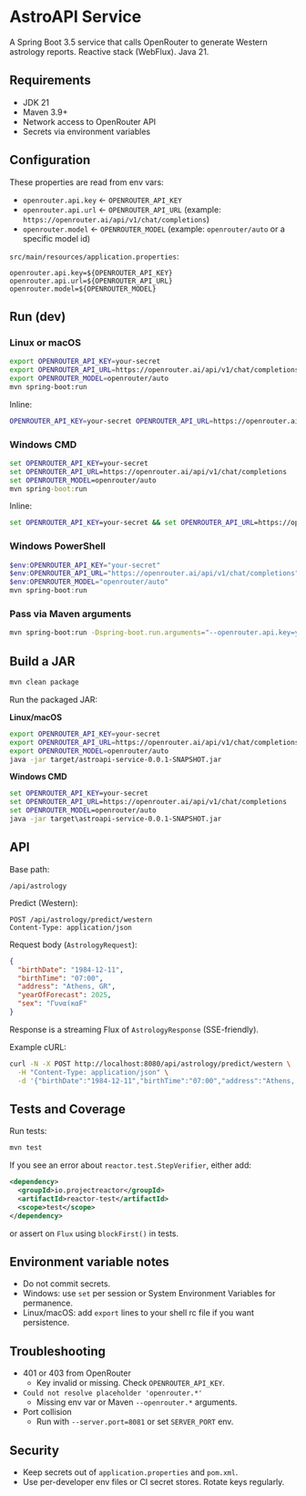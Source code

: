# AstroAPI Service

A Spring Boot 3.5 service that calls OpenRouter to generate Western astrology reports. Reactive stack (WebFlux). Java 21.

## Requirements

- JDK 21
- Maven 3.9+
- Network access to OpenRouter API
- Secrets via environment variables

## Configuration

These properties are read from env vars:

- `openrouter.api.key` ← `OPENROUTER_API_KEY`
- `openrouter.api.url` ← `OPENROUTER_API_URL` (example: `https://openrouter.ai/api/v1/chat/completions`)
- `openrouter.model` ← `OPENROUTER_MODEL` (example: `openrouter/auto` or a specific model id)

`src/main/resources/application.properties`:

```
openrouter.api.key=${OPENROUTER_API_KEY}
openrouter.api.url=${OPENROUTER_API_URL}
openrouter.model=${OPENROUTER_MODEL}
```

## Run (dev)

### Linux or macOS
```bash
export OPENROUTER_API_KEY=your-secret
export OPENROUTER_API_URL=https://openrouter.ai/api/v1/chat/completions
export OPENROUTER_MODEL=openrouter/auto
mvn spring-boot:run
```

Inline:
```bash
OPENROUTER_API_KEY=your-secret OPENROUTER_API_URL=https://openrouter.ai/api/v1/chat/completions OPENROUTER_MODEL=openrouter/auto mvn spring-boot:run
```

### Windows CMD
```cmd
set OPENROUTER_API_KEY=your-secret
set OPENROUTER_API_URL=https://openrouter.ai/api/v1/chat/completions
set OPENROUTER_MODEL=openrouter/auto
mvn spring-boot:run
```

Inline:
```cmd
set OPENROUTER_API_KEY=your-secret && set OPENROUTER_API_URL=https://openrouter.ai/api/v1/chat/completions && set OPENROUTER_MODEL=openrouter/auto && mvn spring-boot:run
```

### Windows PowerShell
```powershell
$env:OPENROUTER_API_KEY="your-secret"
$env:OPENROUTER_API_URL="https://openrouter.ai/api/v1/chat/completions"
$env:OPENROUTER_MODEL="openrouter/auto"
mvn spring-boot:run
```

### Pass via Maven arguments
```bash
mvn spring-boot:run -Dspring-boot.run.arguments="--openrouter.api.key=your-secret --openrouter.api.url=https://openrouter.ai/api/v1/chat/completions --openrouter.model=openrouter/auto"
```

## Build a JAR

```bash
mvn clean package
```

Run the packaged JAR:

**Linux/macOS**
```bash
export OPENROUTER_API_KEY=your-secret
export OPENROUTER_API_URL=https://openrouter.ai/api/v1/chat/completions
export OPENROUTER_MODEL=openrouter/auto
java -jar target/astroapi-service-0.0.1-SNAPSHOT.jar
```

**Windows CMD**
```cmd
set OPENROUTER_API_KEY=your-secret
set OPENROUTER_API_URL=https://openrouter.ai/api/v1/chat/completions
set OPENROUTER_MODEL=openrouter/auto
java -jar target\astroapi-service-0.0.1-SNAPSHOT.jar
```

## API

Base path:
```
/api/astrology
```

Predict (Western):
```
POST /api/astrology/predict/western
Content-Type: application/json
```

Request body (`AstrologyRequest`):
```json
{
  "birthDate": "1984-12-11",
  "birthTime": "07:00",
  "address": "Athens, GR",
  "yearOfForecast": 2025,
  "sex": "ΓυναίκαF"
}
```

Response is a streaming Flux of `AstrologyResponse` (SSE-friendly).

Example cURL:
```bash
curl -N -X POST http://localhost:8080/api/astrology/predict/western \
  -H "Content-Type: application/json" \
  -d '{"birthDate":"1984-12-11","birthTime":"07:00","address":"Athens, GR","yearOfForecast":2025,"sex":"Γυναίκα"}'
```

## Tests and Coverage

Run tests:
```bash
mvn test
```

If you see an error about `reactor.test.StepVerifier`, either add:
```xml
<dependency>
  <groupId>io.projectreactor</groupId>
  <artifactId>reactor-test</artifactId>
  <scope>test</scope>
</dependency>
```
or assert on `Flux` using `blockFirst()` in tests.

## Environment variable notes

- Do not commit secrets.
- Windows: use `set` per session or System Environment Variables for permanence.
- Linux/macOS: add `export` lines to your shell rc file if you want persistence.

## Troubleshooting

- 401 or 403 from OpenRouter
  - Key invalid or missing. Check `OPENROUTER_API_KEY`.
- `Could not resolve placeholder 'openrouter.*'`
  - Missing env var or Maven `--openrouter.*` arguments.
- Port collision
  - Run with `--server.port=8081` or set `SERVER_PORT` env.

## Security

- Keep secrets out of `application.properties` and `pom.xml`.
- Use per-developer env files or CI secret stores. Rotate keys regularly.
